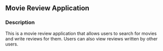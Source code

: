 ## Movie Review Application

### Description
This is a movie review application that allows users to search for movies and write reviews for them. Users can also view reviews written by other users. 

